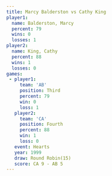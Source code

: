 ```yaml
---
title: Marcy Balderston vs Cathy King
player1:                 
  name: Balderston, Marcy
  percent: 79            
  wins: 0                
  losses: 1              
player2:                 
  name: King, Cathy      
  percent: 88            
  wins: 1                
  losses: 0              
games:
 - player1:         
     team: 'AB'     
     position: Third
     percent: 79    
     win: 0         
     loss: 1        
   player2:          
     team: 'CA'      
     position: Fourth
     percent: 88     
     win: 1          
     loss: 0         
   event: Hearts        
   year: 1999           
   draw: Round Robin(15)
   score: CA 9 - AB 5   
---
```


